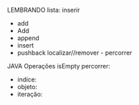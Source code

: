 LEMBRANDO
lista:
  inserir
  - add
  - Add
  - append
  - insert
  - pushback
  localizar//remover - percorrer

JAVA
Operações
  isEmpty
  percorrer:
  - indice:
  - objeto:
  - iteração:
